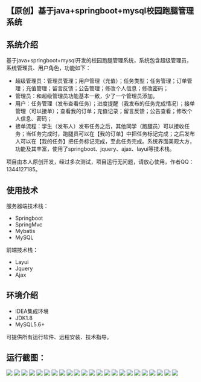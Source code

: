## 【原创】基于java+springboot+mysql校园跑腿管理系统

## 系统介绍

基于java+springboot+mysql开发的校园跑腿管理系统，系统包含超级管理员，系统管理员、用户角色，功能如下：
- 超级管理员：管理员管理；用户管理（充值）；任务类型；任务管理；订单管理；充值管理；留言反馈；公告管理；修改个人信息；修改密码；
- 管理员：和超级管理员功能基本一致，少了一个管理员添加。
- 用户：任务管理（发布查看任务）；进度提醒（我发布的任务完成情况）；接单管理（可以接单）；查看我的订单；充值记录；留言反馈；公告查看；修改个人信息、密码；
- 接单流程：学生（发布人）发布任务之后，其他同学（跑腿员）可以接收任务；当任务完成时，跑腿员可以在【我的订单】中把任务标记完成；之后发布人可以在【我的任务】把任务标记完成，至此任务完成。系统界面美观大方，功能及其丰富，使用了springboot、jquery、ajax、layui等技术栈。

项目由本人原创开发，经过多次测试，项目运行无问题，请放心使用，作者QQ：1344127185。

## 使用技术

服务器端技术栈：

- Springboot
- SpringMvc
- Mybatis
- MySQL

前端技术栈：

- Layui
- Jquery
- Ajax

## 环境介绍

- IDEA集成环境
- JDK1.8
- MySQL5.6+

可提供所有运行软件、远程安装、技术指导。

## 运行截图：
![](https://github.com/itcoderyhl/kuaidi/blob/main/images/1.png)
![](https://github.com/itcoderyhl/kuaidi/blob/main/images/2.png)
![](https://github.com/itcoderyhl/kuaidi/blob/main/images/3.png)
![](https://github.com/itcoderyhl/kuaidi/blob/main/images/4.png)
![](https://github.com/itcoderyhl/kuaidi/blob/main/images/5.png)
![](https://github.com/itcoderyhl/kuaidi/blob/main/images/6.png)
![](https://github.com/itcoderyhl/kuaidi/blob/main/images/7.png)
![](https://github.com/itcoderyhl/kuaidi/blob/main/images/8.png)
![](https://github.com/itcoderyhl/kuaidi/blob/main/images/9.png)
![](https://github.com/itcoderyhl/kuaidi/blob/main/images/10.png)
![](https://github.com/itcoderyhl/kuaidi/blob/main/images/11.png)
![](https://github.com/itcoderyhl/kuaidi/blob/main/images/12.png)
![](https://github.com/itcoderyhl/kuaidi/blob/main/images/13.png)
![](https://github.com/itcoderyhl/kuaidi/blob/main/images/14.png)
![](https://github.com/itcoderyhl/kuaidi/blob/main/images/15.png)
![](https://github.com/itcoderyhl/kuaidi/blob/main/images/16.png)
![](https://github.com/itcoderyhl/kuaidi/blob/main/images/17.png)
![](https://github.com/itcoderyhl/kuaidi/blob/main/images/18.png)
![](https://github.com/itcoderyhl/kuaidi/blob/main/images/19.png)
![](https://github.com/itcoderyhl/kuaidi/blob/main/images/20.png)
![](https://github.com/itcoderyhl/kuaidi/blob/main/images/21.png)
![](https://github.com/itcoderyhl/kuaidi/blob/main/images/22.png)
![](https://github.com/itcoderyhl/kuaidi/blob/main/images/23.png)

